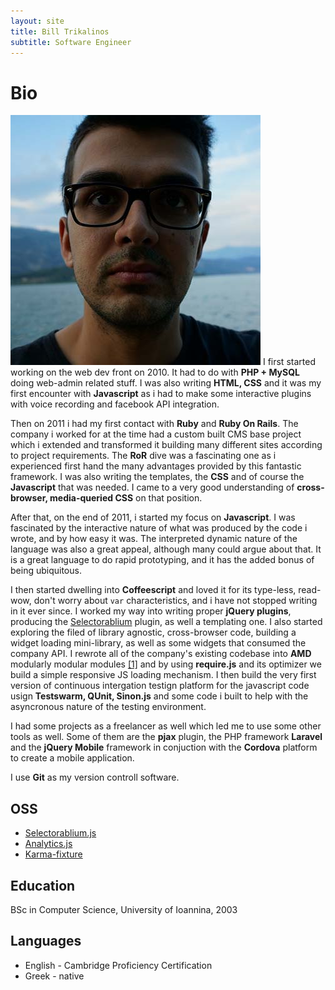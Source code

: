 ```yaml
---
layout: site
title: Bill Trikalinos
subtitle: Software Engineer
---
```



Bio
======================


![Bill Trikalinos](/images/billtrik.jpg) I first started working on the web dev front on 2010.
It had to do with **PHP + MySQL** doing web-admin related stuff.
I was also writing **HTML, CSS** and it was my first encounter with **Javascript** as i
had to make some interactive plugins with voice recording and facebook API integration.

Then on 2011 i had my first contact with **Ruby** and **Ruby On Rails**. The company i worked for at the time
had a custom built CMS base project which i extended and transformed it building many different sites according to project requirements.
The **RoR** dive was a fascinating one as i experienced first hand the many advantages provided by this fantastic framework.
I was also writing the templates, the **CSS** and of course the **Javascript** that was needed.
I came to a very good understanding of **cross-browser, media-queried CSS** on that position.

After that, on the end of 2011, i started my focus on **Javascript**. I was fascinated by the interactive nature of what was produced by the code i wrote,
and by how easy it was. The interpreted dynamic nature of the language was also a great appeal, although many could argue about that.
It is a great language to do rapid prototyping, and it has the added bonus of being ubiquitous.

I then started dwelling into **Coffeescript** and loved it for its type-less, read-wow, don't worry about `var` characteristics,
and i have not stopped writing in it ever since.
I worked my way into writing proper **jQuery plugins**, producing the [Selectorablium][1] plugin, as well a templating one.
I also started exploring the filed of library agnostic, cross-browser code, building a widget loading mini-library,
as well as some widgets that consumed the company API.
I rewrote all of the company's existing codebase into **AMD** modularly modular modules [\[1\]][4] and by using **require.js** and its optimizer we build a simple responsive JS loading mechanism.
I then build the very first version of continuous intergation testign platform for the javascript code usign **Testswarm, QUnit, Sinon.js**
and some code i built to help with the asyncronous nature of the testing environment.

I had some projects as a freelancer as well which led me to use some other tools as well.
Some of them are the **pjax** plugin, the PHP framework **Laravel** and the **jQuery Mobile** framework in conjuction with the **Cordova** platform to create a mobile application.

I use **Git** as my version controll software.

OSS
----------------

* [Selectorablium.js][1]
* [Analytics.js][2]
* [Karma-fixture][3]

Education
----------------

BSc in Computer Science, University of Ioannina, 2003


Languages
------------------

* English - Cambridge Proficiency Certification
* Greek - native


[1]: https://github.com/skroutz/selectorablium  "Selectorablium.js"
[2]: https://github.com/skroutz/analytics.js  "Analytics.js"
[3]: https://github.com/billtrik/karma-fixture  "Karma Fixture"
[4]: http://www.youtube.com/watch?v=cj2rxFS0qDQ "Smelly smell that smells smelly"
